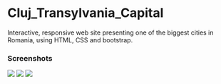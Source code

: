 # Cluj_Transylvania_Capital
Interactive, responsive web site presenting one of the biggest cities in Romania, using HTML, CSS and bootstrap.

### Screenshots
![](https://imgur.com/rxbakQy) ![](https://imgur.com/vsrazpC) ![](https://imgur.com/7txfT3L)
